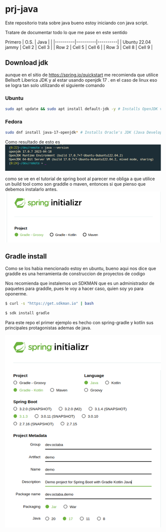 # prj-java
Este repositorio trata sobre java bueno estoy iniciando con java script.

Tratare de documentar todo lo que me pase en este sentido

Primero 
| O.S.     | Java     |  |
|----------|----------|----------|
| Ubuntu 22.04 jammy  | Cell 2   | Cell 3   |
| Row 2    | Cell 5   | Cell 6   |
| Row 3    | Cell 8   | Cell 9   |


## Download jdk
aunque en el sitio de https://spring.io/quickstart me recomienda que utilice Bellsoft Liberica JDK y al estar usando openjdk 17 . en el caso de linux eso se logra tan solo utilizando el siguiente comando

### Ubuntu
```bash
sudo apt update && sudo apt install default-jdk -y # Installs OpenJDK version of JDK
```
### Fedora
```bash
sudo dnf install java-17-openjdk* # Installs Oracle's JDK (Java Development Kit
```

Como resultado de esto es 
![Alt text](pictures/javaversion.png)

como se ve en el tutorial de spring boot al parecer me obliga a que utilice un build tool como son graddle o maven, entonces si que pienso que debemos instalarlo antes.
![Alt text](pictures/spring_init.png)


## Gradle install
Como se los habia mencionado estoy en ubuntu, bueno aqui nos dice que graddle es una herramienta de construccion de proyectos de codigo 

Nos recomienda que instalemos un SDKMAN que es un administrador de paquetes para graddle, pues le voy a hacer caso, quien soy yo para oponerme.

```bash
$ curl -s "https://get.sdkman.io" | bash
```
```bash
$ sdk install gradle
```

Para este repo el primer ejemplo es hecho con spring-gradle y kotlin sus principales protagonistas ademas de java.


![Alt text](pictures/spring-gradle_kotlin.png)


